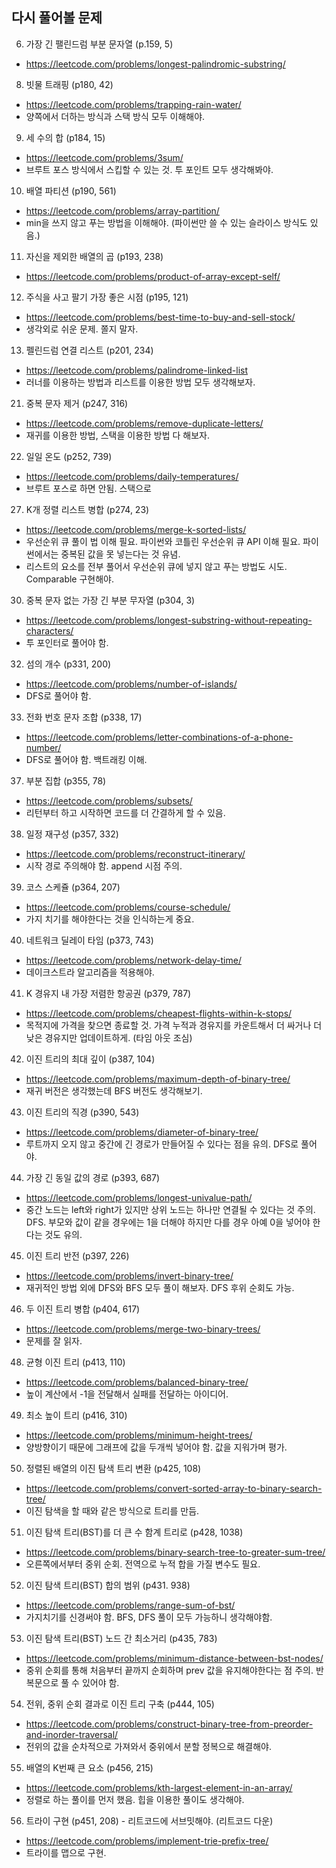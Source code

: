 ## 다시 풀어볼 문제

6. 가장 긴 팰린드럼 부분 문자열 (p.159, 5)
 - https://leetcode.com/problems/longest-palindromic-substring/

8. 빗물 트래핑 (p180, 42)
 - https://leetcode.com/problems/trapping-rain-water/
 - 양쪽에서 더하는 방식과 스택 방식 모두 이해해야.

9. 세 수의 합 (p184, 15)
 - https://leetcode.com/problems/3sum/
 - 브루트 포스 방식에서 스킵할 수 있는 것. 투 포인트 모두 생각해봐야.

10. 배열 파티션 (p190, 561)
 - https://leetcode.com/problems/array-partition/
 - min을 쓰지 않고 푸는 방법을 이해해야. (파이썬만 쓸 수 있는 슬라이스 방식도 있음.)

11. 자신을 제외한 배열의 곱 (p193, 238)
 - https://leetcode.com/problems/product-of-array-except-self/

12. 주식을 사고 팔기 가장 좋은 시점 (p195, 121)
 - https://leetcode.com/problems/best-time-to-buy-and-sell-stock/
 - 생각외로 쉬운 문제. 쫄지 말자.

13. 펠린드럼 연결 리스트 (p201, 234)
 - https://leetcode.com/problems/palindrome-linked-list
 - 러너를 이용하는 방법과 리스트를 이용한 방법 모두 생각해보자.

21. 중복 문자 제거 (p247, 316)
 - https://leetcode.com/problems/remove-duplicate-letters/
 - 재귀를 이용한 방법, 스택을 이용한 방법 다 해보자.

22. 일일 온도 (p252, 739)
 - https://leetcode.com/problems/daily-temperatures/
 - 브루트 포스로 하면 안됨. 스택으로

27. K개 정렬 리스트 병합 (p274, 23)
 - https://leetcode.com/problems/merge-k-sorted-lists/
 - 우선순위 큐 풀이 법 이해 필요. 파이썬와 코틀린 우선순위 큐 API 이해 필요. 파이썬에서는 중복된 값을 못 넣는다는 것 유념.
 - 리스트의 요소를 전부 풀어서 우선순위 큐에 넣지 않고 푸는 방법도 시도. Comparable 구현해야.

30. 중복 문자 없는 가장 긴 부분 무자열 (p304, 3)
 - https://leetcode.com/problems/longest-substring-without-repeating-characters/
 - 투 포인터로 풀어야 함.

32. 섬의 개수 (p331, 200)
 - https://leetcode.com/problems/number-of-islands/
 - DFS로 풀어야 함.

33. 전화 번호 문자 조합 (p338, 17)
 - https://leetcode.com/problems/letter-combinations-of-a-phone-number/
 - DFS로 풀어야 함. 백트래킹 이해.

37. 부분 집합 (p355, 78)
 - https://leetcode.com/problems/subsets/
 - 리턴부터 하고 시작하면 코드를 더 간결하게 할 수 있음.

38. 일정 재구성 (p357, 332)
 - https://leetcode.com/problems/reconstruct-itinerary/
 - 시작 경로 주의해야 함. append 시점 주의.

39. 코스 스케쥴 (p364, 207)
 - https://leetcode.com/problems/course-schedule/
 - 가지 치기를 해야한다는 것을 인식하는게 중요.

40. 네트워크 딜레이 타임 (p373, 743)
 - https://leetcode.com/problems/network-delay-time/
 - 데이크스트라 알고리즘을 적용해야.

41. K 경유지 내 가장 저렴한 항공권 (p379, 787)
 - https://leetcode.com/problems/cheapest-flights-within-k-stops/
 - 목적지에 가격을 찾으면 종료할 것. 가격 누적과 경유지를 카운트해서 더 싸거나 더 낮은 경유지만 업데이트하게. (타임 아웃 조심)

42. 이진 트리의 최대 깊이 (p387, 104)
 - https://leetcode.com/problems/maximum-depth-of-binary-tree/
 - 재귀 버전은 생각했는데 BFS 버전도 생각해보기.

43. 이진 트리의 직경 (p390, 543)
 - https://leetcode.com/problems/diameter-of-binary-tree/
 - 루트까지 오지 않고 중간에 긴 경로가 만들어질 수 있다는 점을 유의. DFS로 풀어야.

44. 가장 긴 동일 값의 경로 (p393, 687)
 - https://leetcode.com/problems/longest-univalue-path/
 - 중간 노드는 left와 right가 있지만 상위 노드는 하나만 연결될 수 있다는 것 주의. DFS. 부모와 값이 같을 경우에는 1을 더해야 하지만 다를 경우 아예 0을 넣어야 한다는 것도 유의.

45. 이진 트리 반전 (p397, 226)
 - https://leetcode.com/problems/invert-binary-tree/
 - 재귀적인 방법 외에 DFS와 BFS 모두 풀이 해보자. DFS 후위 순회도 가능.

46. 두 이진 트리 병합 (p404, 617)
 - https://leetcode.com/problems/merge-two-binary-trees/
 - 문제를 잘 읽자.

48. 균형 이진 트리 (p413, 110)
 - https://leetcode.com/problems/balanced-binary-tree/
 - 높이 계산에서 -1을 전달해서 실패를 전달하는 아이디어.

49. 최소 높이 트리 (p416, 310)
 - https://leetcode.com/problems/minimum-height-trees/
 - 양방향이기 때문에 그래프에 값을 두개씩 넣어야 함. 값을 지워가며 평가.

50. 정렬된 배열의 이진 탐색 트리 변환 (p425, 108)
 - https://leetcode.com/problems/convert-sorted-array-to-binary-search-tree/
 - 이진 탐색을 할 때와 같은 방식으로 트리를 만듬.

51. 이진 탐색 트리(BST)를 더 큰 수 함계 트리로 (p428, 1038)
 - https://leetcode.com/problems/binary-search-tree-to-greater-sum-tree/
 - 오른쪽에서부터 중위 순회. 전역으로 누적 합을 가질 변수도 필요.

52. 이진 탐색 트리(BST) 합의 범위 (p431. 938)
 - https://leetcode.com/problems/range-sum-of-bst/
 - 가지치기를 신경써야 함. BFS, DFS 풀이 모두 가능하니 생각해야함.

53. 이진 탐색 트리(BST) 노드 간 최소거리 (p435, 783)
 - https://leetcode.com/problems/minimum-distance-between-bst-nodes/
 - 중위 순회를 통해 처음부터 끝까지 순회하며 prev 값을 유지해야한다는 점 주의. 반복문으로 풀 수 있어야 함.

54. 전위, 중위 순회 결과로 이진 트리 구축 (p444, 105)
 - https://leetcode.com/problems/construct-binary-tree-from-preorder-and-inorder-traversal/
 - 전위의 값을 순차적으로 가져와서 중위에서 분할 정복으로 해결해야.

55. 배열의 K번째 큰 요소 (p456, 215)
 - https://leetcode.com/problems/kth-largest-element-in-an-array/
 - 정렬로 하는 풀이를 먼저 했음. 힙을 이용한 풀이도 생각해야.

56. 트라이 구현 (p451, 208) - 리트코드에 서브밋해야. (리트코드 다운)
 - https://leetcode.com/problems/implement-trie-prefix-tree/
 - 트라이를 맵으로 구현.
